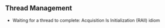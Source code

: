 ## Thread Management ##
* Waiting for a thread to complete:
Acquisition Is Initialization (RAII) idiom